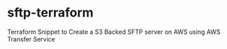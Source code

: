 # sftp-terraform
Terraform Snippet to Create a S3 Backed SFTP server on AWS using AWS Transfer Service
